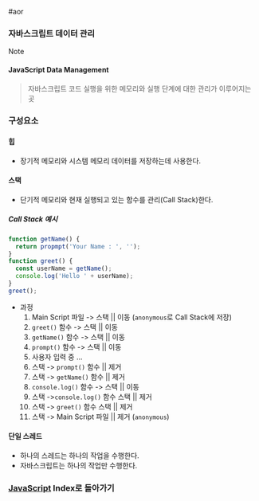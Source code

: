 #aor 
### 자바스크립트 데이터 관리
>[!note]
>#### JavaScript Data Management
>
>>자바스크립트 코드 실행을 위한 메모리와 실행 단계에 대한 관리가 이루어지는 곳 
### 구성요소
#### 힙
- 장기적 메모리와 시스템 메모리 데이터를 저장하는데 사용한다.
#### 스택
- 단기적 메모리와 현재 실행되고 있는 함수를 관리(Call Stack)한다.
##### Call Stack 예시
```js
function getName() {
  return propmpt('Your Name : ', '');
}
function greet() {
  const userName = getName();
  console.log('Hello ' + userName);
}
greet();
```
- 과정
	1. Main Script 파일 -> 스택 || 이동 (`anonymous`로 Call Stack에 저장)
	2. `greet()` 함수 -> 스택 || 이동
	3. `getName()` 함수 -> 스택 || 이동
	4. `prompt()` 함수 -> 스택 || 이동
	5. 사용자 입력 중 ...
	6. 스택 -> `prompt()` 함수 || 제거 
	7. 스택 -> `getName()` 함수 || 제거
	8. `console.log()` 함수 -> 스택 || 이동
	9. 스택 ->`console.log()` 함수 스택 || 제거
	10. 스택 -> `greet()` 함수 스택 || 제거
	11. 스택 -> Main Script 파일 || 제거 (`anonymous`)
#### 단일 스레드
- 하나의 스레드는 하나의 작업을 수행한다.
- 자바스크립트는 하나의 작업만 수행한다.
### [JavaScript](../../../Dev-Index/JavaScript.md) Index로 돌아가기